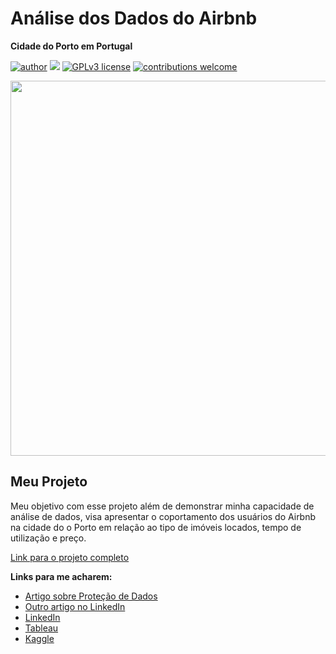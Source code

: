 # Análise dos Dados do Airbnb 
**Cidade do Porto em Portugal**


[![author](https://img.shields.io/badge/author-rgolino-red.svg)](https://www.linkedin.com/in/renato-golino/) [![](https://img.shields.io/badge/python-3.7+-blue.svg)](https://www.python.org/downloads/release/python-365/) [![GPLv3 license](https://img.shields.io/badge/License-GPLv3-blue.svg)](http://perso.crans.org/besson/LICENSE.html) [![contributions welcome](https://img.shields.io/badge/contributions-welcome-brightgreen.svg?style=flat)](https://github.com/rafaelnduarte/portfolio/issues)

<p align="center">
  <img src="https://img.freepik.com/free-photo/data-information-analytics-perfomance-concept_53876-167154.jpg?t=st=1720790850~exp=1720794450~hmac=02ba01f3f1b862ed5c79e6b5446f1696e39162fd19c1ba8030caadb7d2a6c1dc&w=1800"height=600px >
</p>

## Meu Projeto 

Meu objetivo com esse projeto além de demonstrar minha capacidade de análise de dados, visa apresentar o coportamento dos usuários do Airbnb na cidade do o Porto em relação ao tipo de imóveis locados, tempo de utilização e preço.

[Link para o projeto completo](https://medium.com/@renatogolino)

**Links para me acharem:**
* [Artigo sobre Proteção de Dados](https://www.linkedin.com/pulse/anonimiza%25C3%25A7%25C3%25A3o-de-dados-preservando-privacidade-sem-perder-golino-7y5uf/?trackingId=ZQkapQMDS5%2BtP%2Bb6Hd6%2Bvw%3D%3D)
* [Outro artigo no LinkedIn](https://www.linkedin.com/in/renato-golino/recent-activity/articles/)
* [LinkedIn](https://www.linkedin.com/in/renato-golino/)
* [Tableau](https://public.tableau.com/app/profile/renato.golino/vizzes)
* [Kaggle](https://www.kaggle.com/renatogolino)






 

